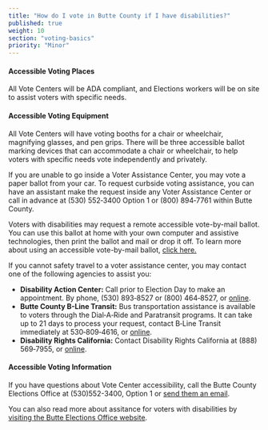 ```yaml
---
title: "How do I vote in Butte County if I have disabilities?"
published: true
weight: 10
section: "voting-basics"
priority: "Minor"
---
```


#### Accessible Voting Places    

All Vote Centers will be ADA compliant, and Elections workers will be on site to assist voters with specific needs.  

#### Accessible Voting Equipment    

All Vote Centers will have voting booths for a chair or wheelchair, magnifying glasses, and pen grips. There will be three accessible ballot marking devices that can accommodate a chair or wheelchair, to help voters with specific needs vote independently and privately.  

If you are unable to go inside a Voter Assistance Center, you may vote a paper ballot from your car. To request curbside voting assistance, you can have an assistant make the request inside any Voter Assistance Center or call in advance at (530) 552‐3400 Option 1 or (800) 894‐7761 within Butte County.

Voters with disabilities may request a remote accessible vote-by-mail ballot. You can use this ballot at home with your own computer and assistive technologies, then print the ballot and mail or drop it off. To learn more about using an accessible vote-by-mail ballot, [click here.](https://clerk-recorder.buttecounty.net/elections/electhome.html) 

If you cannot safety travel to a voter assistance center, you may contact one of the following agencies to assist you:
- **Disability Action Center:** Call prior to Election Day to make an appointment.  By phone, (530) 893‐8527 or (800) 464‐8527, or [online](http://www.actionctr.org).
- **Butte County B-Line Transit:** Bus transportation assistance is available to voters through the Dial‐A‐Ride and Paratransit programs. It can take up to 21 days to process your request, contact B‐Line Transit immediately at 530‐809‐4616, or [online](http://blinetransit.com/paratransit). 
- **Disability Rights California:** Contact Disability Rights California at (888) 569‐7955, or [online](http://disabilityrightsca.org).

#### Accessible Voting Information  

If you have questions about Vote Center accessibility, call the Butte County Elections Office at (530)552-3400, Option 1 or [send them an email](mailto:elections@buttecounty.net).

You can also read more about assitance for voters with disabilities by [visiting the Butte Elections Office website](https://clerk-recorder.buttecounty.net/elections/electhome.html).